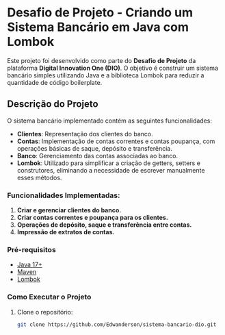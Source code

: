 # Desafio de Projeto - Criando um Sistema Bancário em Java com Lombok

Este projeto foi desenvolvido como parte do **Desafio de Projeto** da plataforma **Digital Innovation One (DIO)**. O objetivo é construir um sistema bancário simples utilizando Java e a biblioteca Lombok para reduzir a quantidade de código boilerplate.

## Descrição do Projeto

O sistema bancário implementado contém as seguintes funcionalidades:

- **Clientes**: Representação dos clientes do banco.
- **Contas**: Implementação de contas correntes e contas poupança, com operações básicas de saque, depósito e transferência.
- **Banco**: Gerenciamento das contas associadas ao banco.
- **Lombok**: Utilizado para simplificar a criação de getters, setters e construtores, eliminando a necessidade de escrever manualmente esses métodos.

### Funcionalidades Implementadas:

1. **Criar e gerenciar clientes do banco.**
2. **Criar contas correntes e poupança para os clientes.**
3. **Operações de depósito, saque e transferência entre contas.**
4. **Impressão de extratos de contas.**

### Pré-requisitos

- [Java 17+](https://www.oracle.com/java/technologies/javase-jdk17-downloads.html)
- [Maven](https://maven.apache.org/)
- [Lombok](https://projectlombok.org/)

### Como Executar o Projeto

1. Clone o repositório:
   ```bash
   git clone https://github.com/Edwanderson/sistema-bancario-dio.git
